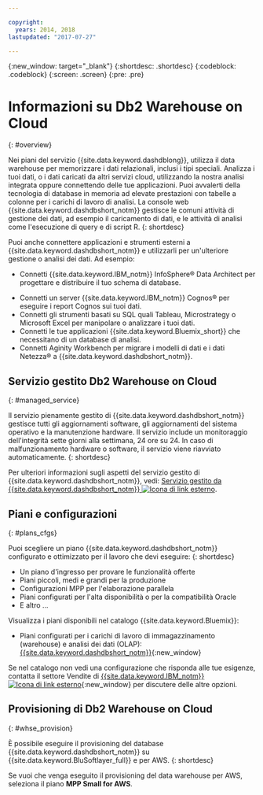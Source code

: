 ```yaml
---

copyright:
  years: 2014, 2018
lastupdated: "2017-07-27"

---
```


<!-- Attribute definitions --> 
{:new_window: target="_blank"}
{:shortdesc: .shortdesc}
{:codeblock: .codeblock}
{:screen: .screen}
{:pre: .pre}

# Informazioni su Db2 Warehouse on Cloud
{: #overview}

Nei piani del servizio {{site.data.keyword.dashdblong}}, utilizza il data warehouse per memorizzare i dati relazionali, inclusi i tipi speciali. Analizza i tuoi dati, o i dati caricati da altri servizi cloud,
utilizzando la nostra analisi integrata oppure connettendo delle tue applicazioni. Puoi avvalerti della tecnologia di database in memoria ad elevate
prestazioni con tabelle a colonne per i carichi di lavoro di analisi. La console web {{site.data.keyword.dashdbshort_notm}} gestisce
le comuni attività di gestione dei dati, ad esempio il caricamento di dati, e le attività di analisi come l'esecuzione di query e di script
R.
{: shortdesc}

Puoi anche
connettere applicazioni e strumenti esterni a {{site.data.keyword.dashdbshort_notm}} e
utilizzarli per un'ulteriore gestione o analisi dei dati. Ad esempio:
   * Connetti {{site.data.keyword.IBM_notm}} InfoSphere® Data Architect per progettare e distribuire il tuo schema di database.
<!--   * Connect Esri ArcGIS to perform geospatial analytics and map publishing with your data. -->
   * Connetti un server {{site.data.keyword.IBM_notm}} Cognos® per eseguire i report Cognos sui tuoi dati.
   * Connetti gli strumenti basati su SQL quali Tableau, Microstrategy o Microsoft Excel per manipolare o analizzare i tuoi dati.
   * Connetti le tue applicazioni {{site.data.keyword.Bluemix_short}} che necessitano di
un database di analisi.
   * Connetti Aginity Workbench per migrare i modelli di dati e i dati Netezza® a {{site.data.keyword.dashdbshort_notm}}.

## Servizio gestito Db2 Warehouse on Cloud
{: #managed_service}

Il servizio pienamente gestito di {{site.data.keyword.dashdbshort_notm}} gestisce tutti
gli aggiornamenti software, gli aggiornamenti del sistema operativo e la manutenzione hardware. Il servizio include un monitoraggio dell'integrità sette giorni alla settimana, 24 ore su 24. In caso di malfunzionamento hardware o software, il servizio viene riavviato automaticamente.
{: shortdesc}

Per ulteriori informazioni sugli aspetti del servizio gestito di {{site.data.keyword.dashdbshort_notm}}, vedi: [Servizio gestito da {{site.data.keyword.dashdbshort_notm}} ![Icona di link esterno](../../icons/launch-glyph.svg "Icona di link esterno")](https://www.ibm.com/support/knowledgecenter/SS6NHC/com.ibm.swg.im.dashdb.doc/managed_service.html).

## Piani e configurazioni
{: #plans_cfgs}

Puoi scegliere un piano {{site.data.keyword.dashdbshort_notm}} configurato e ottimizzato per il lavoro che devi eseguire:
{: shortdesc}

   * Un piano d'ingresso per provare le funzionalità offerte
   * Piani piccoli, medi e grandi per la produzione
   * Configurazioni MPP per l'elaborazione parallela
   * Piani configurati per l'alta disponibilità o per la compatibilità Oracle
   * E altro ...

Visualizza i piani disponibili nel catalogo {{site.data.keyword.Bluemix}}:
   * Piani configurati per i carichi di lavoro di immagazzinamento (warehouse) e analisi dei dati (OLAP): [{{site.data.keyword.dashdbshort_notm}}](https://console.bluemix.net/catalog/services/db2-warehouse-on-cloud?env_id=ibm:yp:us-south){:new_window}
<!--   * Plans configured for high-speed, transactional processing (OLTP): [{{site.data.keyword.dashdbshort_notm}} for Transactions](https://console.ng.bluemix.net/catalog/services/dashdb-for-transactions-sql-database){:new_window} -->

Se nel catalogo non vedi una configurazione che risponda alle tue esigenze, contatta il settore Vendite di [{{site.data.keyword.IBM_notm}} ![Icona di link esterno](../../icons/launch-glyph.svg "Icona di link esterno")](https://www.ibm.com/connect/ibm/us/en/?lnk=fcw){:new_window} per discutere delle altre opzioni.

## Provisioning di Db2 Warehouse on Cloud
{: #whse_provision}

È possibile eseguire il provisioning del database {{site.data.keyword.dashdbshort_notm}} su {{site.data.keyword.BluSoftlayer_full}} e per AWS.
{: shortdesc}

Se vuoi che venga eseguito il provisioning del data warehouse per AWS, seleziona il piano **MPP Small for AWS**.

<!-- If you want to have the data warehouse provisioned for AWS, select the **{{site.data.keyword.IBM_notm}} {{site.data.keyword.dashdbshort_notm}} for Analytics MPP Small for AWS** plan. -->

<!-- ##dashDB for Transactions
{: #dashDB_tr}

In the {{site.data.keyword.dashdbshort_notm}} for Transactions plans, use the {{site.data.keyword.dashdbshort_notm}} relational database for online transaction processing. You can connect new or existing applications, and you can begin processing transactions and storing your data. With DB2® and Oracle compatibility, you can connect small or large applications and benefit from a managed enterprise-class database system. You can leverage the {{site.data.keyword.dashdbshort_notm}} for Transactions web console to manage users, load data, and get connection information.
{: shortdesc} -->

<!-- ##dashDB web console overview
{: #console_overview}

You can manage your {{site.data.keyword.dashdbshort_notm}} database, analyze your data, and monitor sensitive data with the {{site.data.keyword.dashdbshort_notm}} web console accessible from {{site.data.keyword.Bluemix_notm}}.
{: shortdesc}

Open the web console by clicking the service tile on your application overview page, and then click **Open**.

Single sign-on authentication connects you directly to the web console. You can access connection information from the web console, and the **Downloads** page includes links to client drivers for accessing {{site.data.keyword.dashdbshort_notm}} from remote applications. You can also access sample data and reports.

###Sensitive data reporting

The {{site.data.keyword.dashdbshort_notm}} web console includes a sensitive data reporting feature that detects and monitors sensitive objects in the {{site.data.keyword.dashdbshort_notm}} data warehouse, such as credit card numbers and US Social Security numbers.

To run and view reports that identify columns that contain sensitive data and provide information about connections and activities that access the sensitive data, select **Monitor &gt; Sensitive Data** in the web console. -->


<!-- ##IBM Analytics Services
{: #analytics_services}

For more information about {{site.data.keyword.IBM_notm}} analytics services and finding your local services representative, see: [{{site.data.keyword.IBM_notm}} Analytics Services ![External link icon](../../icons/launch-glyph.svg "External link icon")](http://www.ibm.com/software/data/services/).
{: shortdesc} -->














